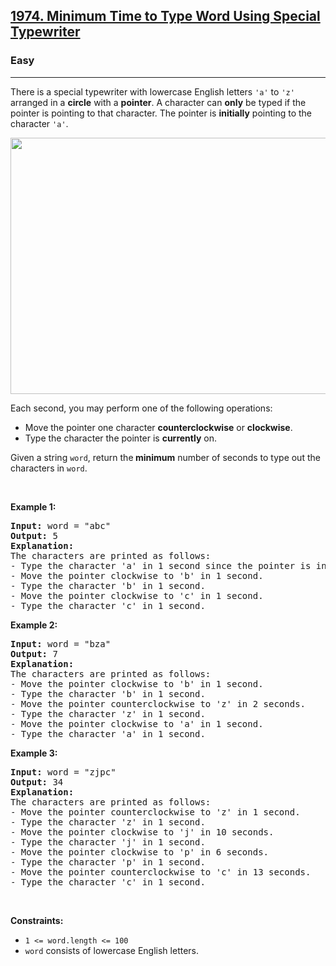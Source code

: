 <h2><a href="https://leetcode.com/problems/minimum-time-to-type-word-using-special-typewriter/">1974. Minimum Time to Type Word Using Special Typewriter</a></h2><h3>Easy</h3><hr><div style="user-select: auto;"><p style="user-select: auto;">There is a special typewriter with lowercase English letters <code style="user-select: auto;">'a'</code> to <code style="user-select: auto;">'z'</code> arranged in a <strong style="user-select: auto;">circle</strong> with a <strong style="user-select: auto;">pointer</strong>. A character can <strong style="user-select: auto;">only</strong> be typed if the pointer is pointing to that character. The pointer is <strong style="user-select: auto;">initially</strong> pointing to the character <code style="user-select: auto;">'a'</code>.</p>
<img alt="" src="https://assets.leetcode.com/uploads/2021/07/31/chart.jpg" style="width: 530px; height: 410px; user-select: auto;">
<p style="user-select: auto;">Each second, you may perform one of the following operations:</p>

<ul style="user-select: auto;">
	<li style="user-select: auto;">Move the pointer one character <strong style="user-select: auto;">counterclockwise</strong> or <strong style="user-select: auto;">clockwise</strong>.</li>
	<li style="user-select: auto;">Type the character the pointer is <strong style="user-select: auto;">currently</strong> on.</li>
</ul>

<p style="user-select: auto;">Given a string <code style="user-select: auto;">word</code>, return the<strong style="user-select: auto;"> minimum</strong> number of seconds to type out the characters in <code style="user-select: auto;">word</code>.</p>

<p style="user-select: auto;">&nbsp;</p>
<p style="user-select: auto;"><strong style="user-select: auto;">Example 1:</strong></p>

<pre style="user-select: auto;"><strong style="user-select: auto;">Input:</strong> word = "abc"
<strong style="user-select: auto;">Output:</strong> 5
<strong style="user-select: auto;">Explanation: 
</strong>The characters are printed as follows:
- Type the character 'a' in 1 second since the pointer is initially on 'a'.
- Move the pointer clockwise to 'b' in 1 second.
- Type the character 'b' in 1 second.
- Move the pointer clockwise to 'c' in 1 second.
- Type the character 'c' in 1 second.
</pre>

<p style="user-select: auto;"><strong style="user-select: auto;">Example 2:</strong></p>

<pre style="user-select: auto;"><strong style="user-select: auto;">Input:</strong> word = "bza"
<strong style="user-select: auto;">Output:</strong> 7
<strong style="user-select: auto;">Explanation:
</strong>The characters are printed as follows:
- Move the pointer clockwise to 'b' in 1 second.
- Type the character 'b' in 1 second.
- Move the pointer counterclockwise to 'z' in 2 seconds.
- Type the character 'z' in 1 second.
- Move the pointer clockwise to 'a' in 1 second.
- Type the character 'a' in 1 second.
</pre>

<p style="user-select: auto;"><strong style="user-select: auto;">Example 3:</strong></p>

<pre style="user-select: auto;"><strong style="user-select: auto;">Input:</strong> word = "zjpc"
<strong style="user-select: auto;">Output:</strong> 34
<strong style="user-select: auto;">Explanation:</strong>
The characters are printed as follows:
- Move the pointer counterclockwise to 'z' in 1 second.
- Type the character 'z' in 1 second.
- Move the pointer clockwise to 'j' in 10 seconds.
- Type the character 'j' in 1 second.
- Move the pointer clockwise to 'p' in 6 seconds.
- Type the character 'p' in 1 second.
- Move the pointer counterclockwise to 'c' in 13 seconds.
- Type the character 'c' in 1 second.
</pre>

<p style="user-select: auto;">&nbsp;</p>
<p style="user-select: auto;"><strong style="user-select: auto;">Constraints:</strong></p>

<ul style="user-select: auto;">
	<li style="user-select: auto;"><code style="user-select: auto;">1 &lt;= word.length &lt;= 100</code></li>
	<li style="user-select: auto;"><code style="user-select: auto;">word</code> consists of lowercase English letters.</li>
</ul>
</div>